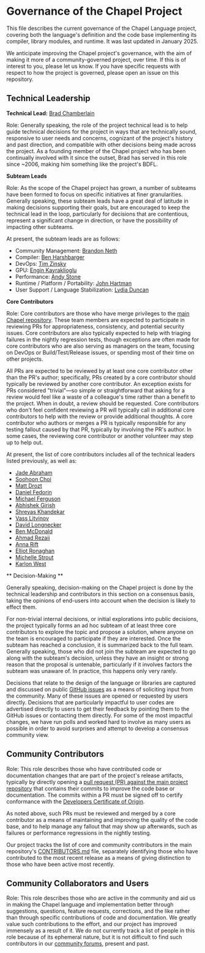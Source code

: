 # Governance of the Chapel Project

This file describes the current governance of the Chapel Language
project, covering both the language's definition and the code base
implementing its compiler, library modules, and runtime.  It was last
updated in January 2025.

We anticipate improving the Chapel project's governance, with the aim
of making it more of a community-governed project, over time.  If this
is of interest to you, please let us know.  If you have specific
requests with respect to how the project is governed, please open an
issue on this repository.


## Technical Leadership

**Technical Lead:** [Brad Chamberlain](bradcray)

Role: Generally speaking, the role of the project technical lead is to
help guide technical decisions for the project in ways that are
technically sound, responsive to user needs and concerns, cognizant of
the project's history and past direction, and compatible with other
decisions being made across the project.  As a founding member of the
Chapel project who has been continually involved with it since the
outset, Brad has served in this role since ~2006, making him something
like the project's BDFL.


**Subteam Leads**

Role: As the scope of the Chapel project has grown, a number of
subteams have been formed to focus on specific initiatives at finer
granularities.  Generally speaking, these subteam leads have a great
deal of latitude in making decisions supporting their goals, but are
encouraged to keep the technical lead in the loop, particularly for
decisions that are contentious, represent a significant change in
direction, or have the possibility of impacting other subteams.

At present, the subteam leads are as follows:

* Community Management: [Brandon Neth](https://github.com/brandon-neth)
* Compiler: [Ben Harshbarger](https://github.com/benharsh)
* DevOps: [Tim Zinsky](https://github.com/tzinsky)
* GPU: [Engin Kayraklioglu](e-kayrakli)
* Performance: [Andy Stone](https://github.com/stonea)
* Runtime / Platform / Portability: [John Hartman](https://github.com/jhh67)
* User Support / Language Stabilization: [Lydia Duncan](https://github.com/lydia-duncan)


**Core Contributors**

Role: Core contributors are those who have merge privileges to the
[main Chapel repository](https://github.com/chapel-lang/chapel).
These team members are expected to participate in reviewing PRs for
appropriateness, consistency, and potential security issues.  Core
contributors are also typically expected to help with triaging
failures in the nightly regression tests, though exceptions are often
made for core contributors who are also serving as managers on the
team, focusing on DevOps or Build/Test/Release issues, or spending
most of their time on other projects.

All PRs are expected to be reviewed by at least one core contributor
other than the PR's author; specifically, PRs created by a core
contributor should typically be reviewed by another core contributor.
An exception exists for PRs considered "trivial"—so simple or
straightforward that asking for a review would feel like a waste of a
colleague's time rather than a benefit to the project.  When in doubt,
a review should be requested.  Core contributors who don't feel
confident reviewing a PR will typically call in additional core
contributors to help with the review or provide additional thoughts.
A core contributor who authors or merges a PR is typically responsible
for any testing fallout caused by that PR, typically by involving the
PR's author.  In some cases, the reviewing core contributor or another
volunteer may step up to help out.

At present, the list of core contributors includes all of the
technical leaders listed previously, as well as:

* [Jade Abraham](https://github.com/jabraham17)
* [Soohoon Choi](https://github.com/soohoonchoi)
* [Matt Drozt](https://github.com/MattToast)
* [Daniel Fedorin](https://github.com/DanilaFe)
* [Michael Ferguson](https://github.com/mppf)
* [Abhishek Girish](https://github.com/agirish)
* [Shreyas Khandekar](https://github.com/ShreyasKhandekar)
* [Vass Litvinov](https://github.com/vasslitvinov)
* [David Longnecker](https://github.com/dlongnecke-cray)
* [Ben McDonald](https://github.com/bmcdonald3)
* [Ahmad Rezaii](https://github.com/arezaii)
* [Anna Rift](https://github.com/riftEmber)
* [Elliot Ronaghan](https://github.com/ronawho)
* [Michelle Strout](https://github.com/mstrout)
* [Karlon West](https://github.com/karlonw)


** Decision-Making **

Generally speaking, decision-making on the Chapel project is done by
the technical leadership and contributors in this section on a
consensus basis, taking the opinions of end-users into account when
the decision is likely to effect them.

For non-trivial internal decisions, or initial explorations into
public decisions, the project typically forms an ad hoc subteam of at
least three core contributors to explore the topic and propose a
solution, where anyone on the team is encouraged to participate if
they are interested.  Once the subteam has reached a conclusion, it is
summarized back to the full team.  Generally speaking, those who did
not join the subteam are expected to go along with the subteam's
decision, unless they have an insight or strong reason that the
proposal is untenable, particularly if it involves factors the subteam
was unaware of.  In practice, this happens only very rarely.

Decisions that relate to the design of the language or libraries are
captured and discussed on public [GitHub
issues](https://github.com/chapel-lang/chapel/issues?q=is%3Aissue) as
a means of soliciting input from the community. Many of these issues
are opened or requested by users directly. Decisions that are
particularly impactful to user codes are advertised directly to users
to get their feedback by pointing them to the GitHub issues or
contacting them directly.  For some of the most impactful changes, we
have run polls and worked hard to involve as many users as possible in
order to avoid surprises and attempt to develop a consensus community
view.


## Community Contributors

Role: This role describes those who have contributed code or
documentation changes that are part of the project's release
artifacts, typically by directly opening a [pull request (PR) against
the main project
repository](https://github.com/chapel-lang/chapel/pulls) that contains
their commits to improve the code base or documentation.  The commits
within a PR must be signed off to certify conformance with the
[Developers Certificate of
Origin](https://github.com/chapel-lang/chapel/blob/main/.github/CONTRIBUTING.md).

As noted above, such PRs must be reviewed and merged by a core
contributor as a means of maintaining and improving the quality of the
code base, and to help manage any fallout that may show up afterwards,
such as failures or performance regressions in the nightly testing.

Our project tracks the list of core and community contributors in the
main repository's
[CONTRIBUTORS.md](https://github.com/chapel-lang/chapel/blob/main/CONTRIBUTORS.md)
file, separately identifying those who have contributed to the most
recent release as a means of giving distinction to those who have been
active most recently.


## Community Collaborators and Users

Role: This role describes those who are active in the community and
aid us in making the Chapel language and implementation better through
suggestions, questions, feature requests, corrections, and the like
rather than through specific contributions of code and documentation.
We greatly value such contributions to the effort, and our project has
improved immensely as a result of it.  We do not currently track a
list of people in this role because of its ephemeral nature, but it is
not difficult to find such contributors in our [community
forums](https://chapel-lang.org/community/), present and past.
